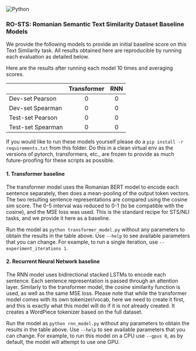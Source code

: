 ![Python](https://img.shields.io/badge/Python-3-brightgreen) 

### RO-STS: Romanian Semantic Text Similarity Dataset Baseline Models

We provide the following models to provide an initial baseline score on this Text Similarity task. All results obtained here are reproducible by running each evaluation as detailed below.

Here are the results after running each model 10 times and averaging scores. 

|                   	| Transformer 	| RNN 	|
|-------------------	|:-----------:	|:---:	|
| Dev-set Pearson   	|      0      	|  0  	|
| Dev-set Spearman  	|      0      	|  0  	|
| Test-set Pearson  	|      0      	|  0  	|
| Test-set Spearman 	|      0      	|  0  	|

If you would like to run these models yourself please do a ``pip install -r requirements.txt`` from this folder. Do this in a clean virtual env as the versions of pytorch, transformers, etc., are frozen to provide as much future-proofing for these scripts as possible.
#### 1. Transformer baseline

The transformer model uses the Romanian BERT model to encode each sentence separately, then does a mean-pooling of the output token vectors. The two resulting sentence representations are compared using the cosine sim score. The 0-5 interval was reduced to 0-1 (to be compatible with the cosine), and the MSE loss was used. This is the standard recipe for STS/NLI tasks, and we provide it here as a baseline.

Run the model as ``python transformer_model.py`` without any parameters to obtain the results in the table above. Use ``--help`` to see available parameters that you can change. For example, to run a single iteration, use ``--experiment_iterations 1``.

#### 2. Recurrent Neural Network baseline

The RNN model uses bidirectional stacked LSTMs to encode each sentence. Each sentence representation is passed through an attention layer. Similarly to the transformer model, the cosine similarity function is used, as well as the same MSE loss. Please note that while the transformer model comes with its own tokenizer/vocab, here we need to create it first, and this is exactly what this model will do if it is not already created. It creates a WordPiece tokenizer based on the full dataset. 

Run the model as ``python rnn_model.py`` without any parameters to obtain the results in the table above. Use ``--help`` to see available parameters that you can change. For example, to run this model on a CPU use ``--gpus 0``, as by default, the model will attempt to use one GPU.
